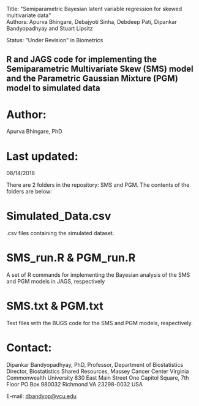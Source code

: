 Title:   "Semiparametric Bayesian latent variable regression for skewed multivariate data"  	        
Authors:  Apurva Bhingare, Debajyoti Sinha, Debdeep Pati, Dipankar Bandyopadhyay and Stuart Lipsitz

Status:  "Under Revision" in Biometrics


## R and JAGS code for implementing the Semiparametric Multivariate Skew (SMS) model and the Parametric Gaussian Mixture (PGM) model to simulated data


# Author: 
Apurva Bhingare, PhD
# Last updated: 
08/14/2018

There are 2 folders in the repository: SMS and PGM. The contents of the folders are below:


# Simulated_Data.csv
 .csv files containing the simulated dataset. 

# SMS_run.R & PGM_run.R
 A set of R commands for implementing the Bayesian analysis of the SMS and PGM models in JAGS, respectively

# SMS.txt & PGM.txt   
 Text files with the BUGS code for the SMS and PGM models, respectively.



# Contact: 

Dipankar Bandyopadhyay, PhD,
Professor, Department of Biostatistics
Director, Biostatistics Shared Resources, Massey Cancer Center
Virginia Commonwealth University
830 East Main Street
One Capitol Square, 7th Floor
PO Box 980032
Richmond
VA 23298-0032
USA

E-mail: dbandyop@vcu.edu
